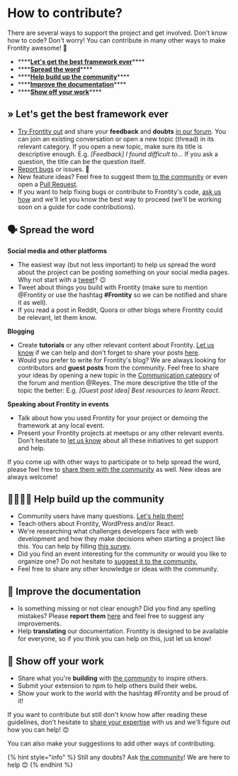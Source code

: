 # How to contribute?

There are several ways to support the project and get involved. Don't know how to code? Don't worry! You can contribute in many other ways to make Frontity awesome! 🚀

* \*\*\*\*[**Let's get the best framework ever**](how-to-contribute.md#lets-get-the-best-framework-ever)\*\*\*\*
* \*\*\*\*[**Spread the word**](how-to-contribute.md#spread-the-word)\*\*\*\*
* \*\*\*\*[**Help build up the community**](how-to-contribute.md#help-build-up-the-community)\*\*\*\*
* \*\*\*\*[**Improve the documentation**](how-to-contribute.md#improve-the-documentation)\*\*\*\*
* \*\*\*\*[**Show off your work**](how-to-contribute.md#show-off-your-work)\*\*\*\*

## » Let's get the best framework ever 

* [Try Frontity out](../getting-started/quick-start-guide.md) and share your **feedback** and **doubts** [in our forum](https://community.frontity.org/). You can join an existing conversation or open a new topic \(thread\) in its relevant category. If you open a new topic, make sure its title is descriptive enough. E.g. _\[Feedback\] I found difficult to..._ If you ask a question, the title can be the question itself.
* [Report bugs](https://github.com/frontity/frontity/issues) or issues. 🐞
* New feature ideas? Feel free to suggest them [to the community](https://community.frontity.org/c/framework-design) or even open a [Pull Request](https://github.com/frontity/frontity/pulls).
* If you want to help fixing bugs or contribute to Frontity's code, [ask us how](https://community.frontity.org/) and we'll let you know the best way to proceed \(we'll be working soon on a guide for code contributions\).

## 🗣 Spread the word

**Social media and other platforms**

* The easiest way \(but not less important\) to help us spread the word about the project can be posting something on your social media pages. Why not start with a [tweet](https://twitter.com/intent/tweet?text=This%20is%20amazing%21%20%40Frontity%20has%20launched%20an%20open-source%20framework%20for%20building%20%23WordPress%20themes%20with%20%23React.%20%E2%9A%9B%EF%B8%8F%20Check%20how%20easy%20it%20is:%20&url=https%3A%2F%2Ffrontity.org)? 😉
* Tweet about things you build with Frontity \(make sure to mention @Frontity or use the hashtag **\#Frontity** so we can be notified and share it as well\).
* If you read a post in Reddit, Quora or other blogs where Frontity could be relevant, let them know.

**Blogging**

* Create **tutorials** or any other relevant content about Frontity. [Let us know](https://community.frontity.org/c/communication) if we can help and don't forget to share your posts [here](https://community.frontity.org/c/communication).
* Would you prefer to write for Frontity's blog? We are always looking for contributors and **guest posts** from the community. Feel free to share your ideas by opening a new topic in the [Communication category](https://community.frontity.org/c/communication) of the forum and mention @Reyes. The more descriptive the title of the topic the better: E.g. _\[Guest post idea\] Best resources to learn React_.

**Speaking about Frontity in events**

* Talk about how you used Frontity for your project or demoing the framework at any local event.
* Present your Frontity projects at meetups or any other relevant events. Don't hesitate to [let us know](https://community.frontity.org/c/communication) about all these initiatives to get support and help.

If you come up with other ways to participate or to help spread the word, please feel free to [share them with the community](https://community.frontity.org/c/communication) as well. New ideas are always welcome!

## 👨‍👩‍👧‍👦 Help build up the community 

* Community users have many questions. [Let's help them!](https://community.frontity.org/)
* Teach others about Frontity, WordPress and/or React.
* We're researching what challenges developers face with web development and how they make decisions when starting a project like this. You can help by filling [this survey](https://docs.google.com/forms/d/e/1FAIpQLSf_kJo1A29_Ko0vpbT1oxgImrl9nHMOY94p0-jUWzphLC641A/viewform).
* Did you find an event interesting for the community or would you like to organize one? Do not hesitate to [suggest it to the community.](https://community.frontity.org/c/community)
* Feel free to share any other knowledge or ideas with the community.

## 📖 Improve the documentation

* Is something missing or not clear enough? Did you find any spelling mistakes? Please **report them** [here](https://community.frontity.org/c/docs-and-tutorials) and feel free to suggest any improvements.
* Help **translating** our documentation. Frontity is designed to be available for everyone, so if you think you can help on this, just let us know! 

## 👏 **Show off your work**

* Share what you're **building** with [the community](https://community.frontity.org/c/showcases) to inspire others.
* Submit your extension to npm to help others build their webs.
* Show your work to the world with the hashtag \#Frontity and be proud of it!

If you want to contribute but still don't know how after reading these guidelines, don't hesitate to [share your expertise](https://community.frontity.org/c/community) with us and we'll figure out how you can help! 😊

You can also make your suggestions to add other ways of contributing.



{% hint style="info" %}
Still any doubts? Ask [the community](https://community.frontity.org/)! We are here to help 😊
{% endhint %}

